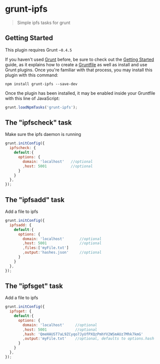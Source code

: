 # grunt-ipfs

> Simple ipfs tasks for grunt

## Getting Started
This plugin requires Grunt `~0.4.5`

If you haven't used [Grunt](http://gruntjs.com/) before, be sure to check out the [Getting Started](http://gruntjs.com/getting-started) guide, as it explains how to create a [Gruntfile](http://gruntjs.com/sample-gruntfile) as well as install and use Grunt plugins. Once you're familiar with that process, you may install this plugin with this command:

```shell
npm install grunt-ipfs --save-dev
```

Once the plugin has been installed, it may be enabled inside your Gruntfile with this line of JavaScript:

```js
grunt.loadNpmTasks('grunt-ipfs');
```

## The "ipfscheck" task

Make sure the ipfs daemon is running

```js
grunt.initConfig({
  ipfscheck: {
    default:{
      options: {
        domain: 'localhost'   //optional
        ,host: 5001           //optional
      }
    }
  },
});
```

## The "ipfsadd" task

Add a file to ipfs

```js
grunt.initConfig({
  ipfsadd: {
    default:{
      options: {
        domain: 'localhost'       //optional
        ,host: 5001               //optional
        ,files:['myFile.txt']
        ,output:'hashes.json'     //optional
      }
    }
  },
});
```

## The "ipfsget" task

Add a file to ipfs

```js
grunt.initConfig({
  ipfsget: {
    default:{
      options: {
        domain: 'localhost'     //optional
        ,host: 5001             //optional
        ,hash: 'QmeHAUST7aL9ZCyqo7JyUfPXQzPmhYV2WSmAUz7Mhk7kmG'
        ,output:'myFile.txt'    //optional, defaults to options.hash
      }
    }
  },
});
```

